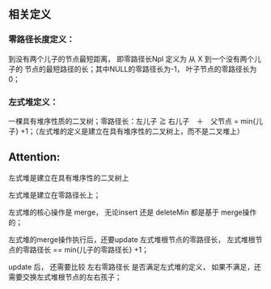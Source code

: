 ## 相关定义
### 零路径长度定义： 
到没有两个儿子的节点最短距离， 即零路径长Npl 定义为 从 X 到一个没有两个儿子的 节点的最短路径的长；其中NULL的零路径长为-1， 叶子节点的零路径长为0；
### 左式堆定义：
一棵具有堆序性质的二叉树；零路径长：左儿子 ≧ 右儿子　＋　父节点 = min{儿子} +1；（左式堆的定义是建立在具有堆序性的二叉树上，而不是二叉堆上）
## Attention:
左式堆是建立在具有堆序性的二叉树上


左式堆是建立在零路径长上；


左式堆的核心操作是 merge， 无论insert 还是 deleteMin 都是基于 merge操作的；


左式堆的merge操作执行后，还要update 左式堆根节点的零路径长， 左式堆根节点的零路径长 == min{儿子的零路径长} +1；


update 后， 还需要比较 左右零路径长 是否满足左式堆的定义， 如果不满足，还需要交换左式堆根节点的左右孩子；

